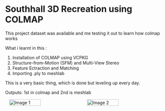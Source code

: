 # Southhall 3D Recreation using COLMAP

This project dataset was available and me testing it out to learn how colmap works

What i learnt in this : 
1. Installation of COLMAP using VCPKG
2. Structure-from-Motion (SFM) and Multi-View Stereo
3. Feature Ectraction and Matching
4. Importing .ply to meshlab

This is a very basic thing, which is done but leveling up every day.

Outputs: 1st in colmap and 2nd is meshlab

<div style="display: flex; justify-content: space-around;">
  <img src="/home/patience/Documents/Digital-twin learning/Digital-twin-Learning/colmap/colmap_output.png" alt="Image 1" width="45%">
  <img src="/home/patience/Documents/Digital-twin learning/Digital-twin-Learning/colmap/meshlaboutput.png" alt="Image 2" width="45%">
</div>
